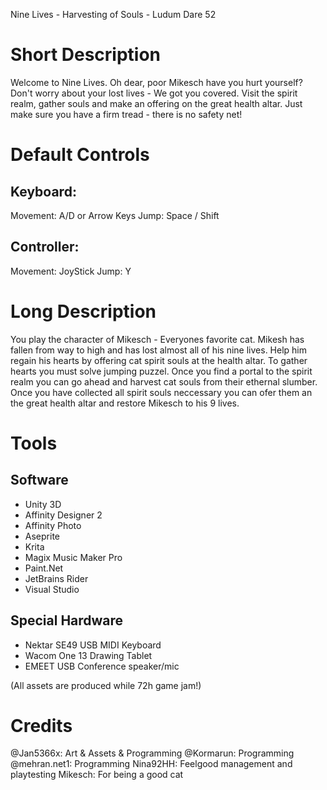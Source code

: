 Nine Lives - Harvesting of Souls - Ludum Dare 52

# Short Description

Welcome to Nine Lives.
Oh dear, poor Mikesch have you hurt yourself?
Don't worry about your lost lives - We got you covered.
Visit the spirit realm, gather souls and make an offering on the great health altar.
Just make sure you have a firm tread - there is no safety net!

# Default Controls

## Keyboard:

Movement: A/D or Arrow Keys
Jump: Space / Shift

## Controller:

Movement: JoyStick
Jump: Y

# Long Description

You play the character of Mikesch - Everyones favorite cat.
Mikesh has fallen from way to high and has lost almost all of his nine lives.
Help him regain his hearts by offering cat spirit souls at the health altar.
To gather hearts you must solve jumping puzzel.
Once you find a portal to the spirit realm you can go ahead and harvest cat souls from their ethernal slumber.
Once you have collected all spirit souls neccessary you can ofer them an the great health altar and restore Mikesch to his 9 lives.

# Tools

## Software

* Unity 3D
* Affinity Designer 2
* Affinity Photo
* Aseprite
* Krita
* Magix Music Maker Pro
* Paint.Net
* JetBrains Rider
* Visual Studio

## Special Hardware

* Nektar SE49 USB MIDI Keyboard
* Wacom One 13 Drawing Tablet
* EMEET USB Conference speaker/mic

(All assets are produced while 72h game jam!)

# Credits

@Jan5366x: Art & Assets & Programming
@Kormarun: Programming
@mehran.net1: Programming
Nina92HH: Feelgood management and playtesting
Mikesch: For being a good cat
